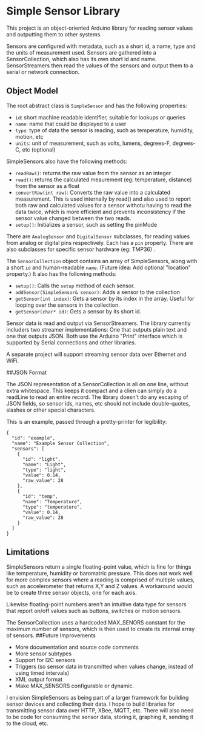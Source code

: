 # Simple Sensor Library

This project is an object-oriented Arduino library for reading sensor values and outputting them to other systems. 

Sensors are configured with metadata, such as a short id, a name, type and the units of measurement used.  Sensors are gathered into a SensorCollection, which also has its own short id and name. SensorStreamers then read the values of the sensors and output them to a serial or network connection.

## Object Model 

The root abstract class is `SimpleSensor` and has the following properties:

- `id`: short machine readable identifier, suitable for lookups or queries
- `name`: name that could be displayed to a user
- `type`: type of data the sensor is reading, such as temperature, humidity, motion, etc
- `units`: unit of measurement, such as volts, lumens, degrees-F, degrees-C, etc (optional)

SimpleSensors also have the following methods:

- `readRaw()`: returns the raw value from the sensor as an integer
- `read()`: returns the calculated meaurement (eg: temperature, distance) from the sensor as a float
- `convertRaw(int raw)`: Converts the raw value into a calculated measurement. This is used internally by read() and also used to report both raw and calculated values for a sensor withotu having to read the data twice, which is more efficient and prevents inconsistency if the sensor value changed between the two reads.
- `setup()`: Initializes a sensor, such as setting the pinMode

There are `AnalogSensor` and `DigitalSensor` subclasses, for reading values from analog or digital pins respectively. Each has a `pin` property. There are also subclasses for specific sensor hardware (eg: TMP36) .

The `SensorCollection` object contains an array of SimpleSensors, along with a short `id` and human-readable `name`. (Future idea: Add optional "location" property.) It also has the following methods:

- `setup()`: Calls the `setup` method of each sensor.
- `addSensor(SimpleSensor& sensor)`: Adds a sensor to the collection
- `getSensor(int index)`: Gets a sensor by its index in the array. Useful for looping over the sensors in the collection.
- `getSensor(char* id)`: Gets a sensor by its short id.

Sensor data is read and output via SensorStreamers. The library currently includers two streamer implementations: One that outputs plain text and one that outputs JSON. Both use the Arduino "Print" interface which is supported by Serial connections and other libraries.

A separate project will support streaming sensor data over Ethernet and WiFi.

##JSON Format

The JSON representation of a SensorCollection is all on one line, without extra whitespace. This keeps it compact and a clien can simply do a readLine to read an entire record. The library doesn't do any escaping of JSON fields, so sensor ids, names, etc should not include double-quotes, slashes or other special characters.

This is an example, passed through a pretty-printer for legibility:

	{
	  "id": "example",
	  "name": "Example Sensor Collection",
	  "sensors": [
	    {
	      "id": "light",
	      "name": "Light",
	      "type": "light",
	      "value": 0.14,
	      "raw_value": 28
	    },
	    {
	      "id": "temp",
	      "name": "Temperature",
	      "type": "temperature",
	      "value": 0.14,
	      "raw_value": 28
	    }
	  ]
	}

## Limitations

SimpleSensors return a single floating-point value, which is fine for things like temperature, humidity or baromatric pressure. This does not work well for more complex sensors where a reading is comprised of multiple values, such as accelerometer that returns X,Y and Z values. A workaround would be to create three sensor objects, one for each axis.

Likewise floating-point numbers aren't an intuitive data type for sensors that report on/off values such as buttons, switches or motion sensors.

The SensorCollection uses a hardcoded MAX_SENORS constant for the maximum number of sensors, which is then used to create its internal array of sensors.
##Future Improvements

- More documentation and source code comments
- More sensor subtypes
- Support for I2C sensors
- Triggers (so sensor data in transmitted when values change, instead of using timed intervals)
- XML output format
- Make MAX_SENSORS configurable or dynamic.

I envision SimpleSensors as being part of a larger framework for building sensor devices and collecting their data. I hope to build libraries for transmitting sensor data over HTTP, XBee, MQTT, etc. There will also need to be code for consuming the sensor data, storing it, graphing it, sending it to the cloud, etc. 

